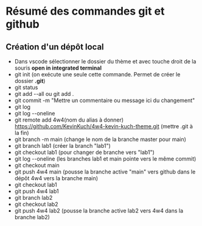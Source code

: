 # Résumé des commandes git et github
## Création d'un dépôt local
- Dans vscode sélectionner le dossier du thème et avec touche droit de la souris 
**open in integrated terminal**
- git init (on exécute une seule cette commande. Permet de créer le dossier **.git**)
- git status 
- git add --all ou git add .
- git commit -m "Mettre un commentaire ou message ici du changement"
- git log 
- git log --oneline 
- git remote add 4w4(nom du alias à donner) https://github.com/KevinKuch/4w4-kevin-kuch-theme.git (mettre .git à la fin)
- git branch -m main (change le nom de la branche master pour main)
- git branch lab1 (créer la branch "lab1")
- git checkout lab1 (pour changer de branche vers "lab1")
- git log --oneline (les branches lab1 et main pointe vers le même commit)
- git checkout main 
- git push 4w4 main (pousse la branche active  "main" vers github dans le dépôt 4w4 vers la branche main)
- git checkout lab1
- git push 4w4 lab1
- git branch lab2 
- git checkout lab2
- git push 4w4 lab2 (pousse la branche active lab2 vers 4w4 dans la branche lab2)